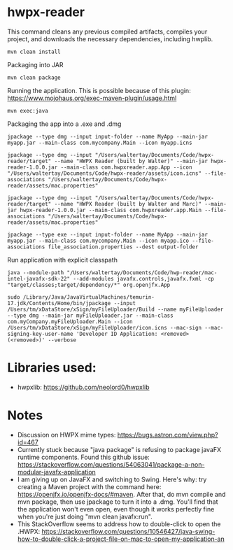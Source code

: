 # hwpx-reader
This command cleans any previous compiled artifacts, compiles your project, and downloads the necessary dependencies, including hwplib.
```
mvn clean install
```

Packaging into JAR
```
mvn clean package
```

Running the application. This is possible because of this plugin: https://www.mojohaus.org/exec-maven-plugin/usage.html
```
mvn exec:java
```

Packaging the app into a .exe and .dmg
```
jpackage --type dmg --input input-folder --name MyApp --main-jar myapp.jar --main-class com.mycompany.Main --icon myapp.icns
```
```
jpackage --type dmg --input "/Users/waltertay/Documents/Code/hwpx-reader/target" --name "HWPX Reader (built by Walter)" --main-jar hwpx-reader-1.0.0.jar --main-class com.hwpxreader.app.App --icon "/Users/waltertay/Documents/Code/hwpx-reader/assets/icon.icns" --file-associations "/Users/waltertay/Documents/Code/hwpx-reader/assets/mac.properties"
```

```
jpackage --type dmg --input "/Users/waltertay/Documents/Code/hwpx-reader/target" --name "HWPX Reader (built by Walter and Marc)" --main-jar hwpx-reader-1.0.0.jar --main-class com.hwpxreader.app.Main --file-associations "/Users/waltertay/Documents/Code/hwpx-reader/assets/mac.properties"
```

```
jpackage --type exe --input input-folder --name MyApp --main-jar myapp.jar --main-class com.mycompany.Main --icon myapp.ico --file-associations file_association.properties --dest output-folder
```

Run application with explicit classpath
```
java --module-path "/Users/waltertay/Documents/Code/hwp-reader/mac-intel-javafx-sdk-22" --add-modules javafx.controls,javafx.fxml -cp "target/classes;target/dependency/*" org.openjfx.App
```

```
sudo /Library/Java/JavaVirtualMachines/temurin-17.jdk/Contents/Home/bin/jpackage --input /Users/tm/xDataStore/xSign/myFileUploader/Build --name myFileUploader --type dmg --main-jar myFileUploader.jar --main-class com.myCompany.myFileUploader.Main --icon /Users/tm/xDataStore/xSign/myFileUploader/icon.icns --mac-sign --mac-signing-key-user-name 'Developer ID Application: <removed> (<removed>)' --verbose
```

# Libraries used:
- hwpxlib: https://github.com/neolord0/hwpxlib

# Notes
- Discussion on HWPX mime types: https://bugs.astron.com/view.php?id=467
- Currently stuck because "java package" is refusing to package javaFX runtime components. Found this github issue: https://stackoverflow.com/questions/54063041/package-a-non-modular-javafx-application
- I am giving up on JavaFX and switching to Swing. Here's why: try creating a Maven project with the command here: https://openjfx.io/openjfx-docs/#maven. After that, do mvn compile and mvn package, then use jpackage to turn it into a .dmg. You'll find that the application won't even open, even though it works perfectly fine when you're just doing "mvn clean javafx:run".
- This StackOverflow seems to address how to double-click to open the .HWPX: https://stackoverflow.com/questions/10546427/java-swing-how-to-double-click-a-project-file-on-mac-to-open-my-application-an
